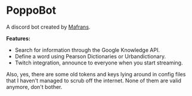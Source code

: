 # PoppoBot
A discord bot created by [Mafrans](http://mafrans.me).

**Features:**
- Search for information through the Google Knowledge API.
- Define a word using Pearson Dictionaries or Urbandictionary.
- Twitch integration, announce to everyone when you start streaming.


Also, yes, there are some old tokens and keys lying around in config files that I haven't managed to scrub off the internet. None of them are valid anymore, don't bother.
